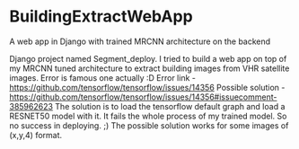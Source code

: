 # BuildingExtractWebApp
A web app in Django with trained MRCNN architecture on the backend

Django project named Segment_deploy. I tried to build a web app on top of my MRCNN tuned architecture to extract building images from VHR satellite images.
Error is famous one actually :D 
Error link - https://github.com/tensorflow/tensorflow/issues/14356 Possible solution - https://github.com/tensorflow/tensorflow/issues/14356#issuecomment-385962623
The solution is to load the tensorflow default graph and load a RESNET50 model with it. It fails the whole process of my trained model. So no success in deploying. ;)
The possible solution works for some images of (x,y,4) format.
